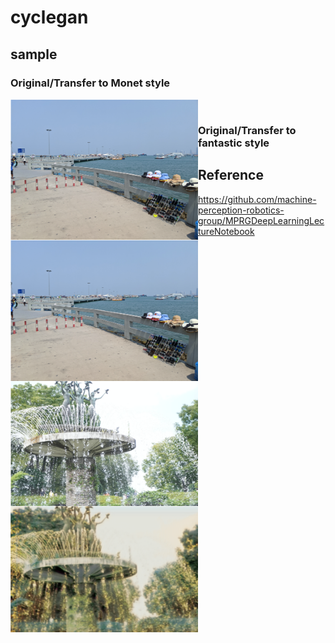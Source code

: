 # cyclegan
## sample
### Original/Transfer to Monet style
<div>
    <a>
      <img align="left" src=https://github.com/TakeruEndo/GDL_pytorch/blob/main/cycleGAN/sample/photo1.png width=300 />
    </a>
    <a>
      <img align="left" src=https://github.com/TakeruEndo/GDL_pytorch/blob/main/cycleGAN/sample/photo1.png width=300 />
    </a>
</div>

<br>

### Original/Transfer to fantastic style 
<div>
  <a>
    <img align="left" src=https://github.com/TakeruEndo/GDL_pytorch/blob/main/cycleGAN/sample/photo2.png width=300 />
  </a>
  <a>
    <img align="left" src=https://github.com/TakeruEndo/GDL_pytorch/blob/main/cycleGAN/sample/photo2_fantasy.png width=300 />
  </a>
</div>

## Reference
https://github.com/machine-perception-robotics-group/MPRGDeepLearningLectureNotebook

